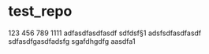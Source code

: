 # test_repo

123
456
789
1111
adfasdfasdfasdf
sdfdsf§1
adsfsdfasdfasdf
sdfasdfgasdfadsfg
sgafdhgdfg
aasdfa1

